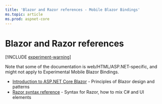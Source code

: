 ```yaml
---
title: 'Blazor and Razor references - Mobile Blazor Bindings'
ms.topic: article
ms.prod: aspnet-core
---
```


# Blazor and Razor references

[!INCLUDE [experiment-warning](../includes/experiment-warning.md)]

Note that some of the documentation is web/HTML/ASP.NET-specific, and might not apply to Experimental Mobile Blazor Bindings.

* [Introduction to ASP.NET Core Blazor](/aspnet/core/blazor/) - Principles of Blazor design and patterns
* [Razor syntax reference](/aspnet/core/mvc/views/razor) - Syntax for Razor, how to mix C# and UI elements
